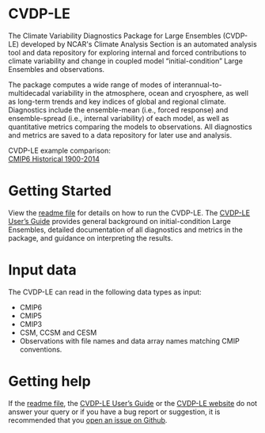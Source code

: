 # CVDP-LE
The Climate Variability Diagnostics Package for Large Ensembles (CVDP-LE) developed by NCAR's Climate Analysis Section is an automated analysis tool and data repository for exploring internal and forced contributions to climate variability and change in coupled model “initial-condition” Large Ensembles and observations.

The package computes a wide range of modes of interannual-to-multidecadal variability in the atmosphere, ocean and cryosphere, as well as long-term trends and key indices of global and regional climate. Diagnostics include the ensemble-mean (i.e., forced response) and ensemble-spread (i.e., internal variability) of each model, as well as quantitative metrics comparing the models to observations. All diagnostics and metrics are saved to a data repository for later use and analysis.

CVDP-LE example comparison:<br>
<a href="http://webext.cgd.ucar.edu/Multi-Case/CVDP-LE_repository/CMIP6_Historical_1900-2014/">CMIP6 Historical 1900-2014</a>

# Getting Started
View the <a href="https://github.com/NCAR/CVDP-LE/blob/master/CVDP-LE_readme_1.0.0.pdf">readme file</a> for details on how to run the CVDP-LE. The <a href="http://dx.doi.org/10.5065/h7c7-f961">CVDP-LE User’s Guide</a> provides general background on initial-condition Large Ensembles, detailed documentation of 
all diagnostics and metrics in the package, and guidance on interpreting the results.

# Input data
The CVDP-LE can read in the following data types as input:
- CMIP6
- CMIP5
- CMIP3
- CSM, CCSM and CESM
- Observations with file names and data array names matching CMIP conventions.

# Getting help
If the <a href="https://github.com/NCAR/CVDP-LE/blob/master/CVDP-LE_readme_1.0.0.pdf">readme file</a>, the <a href="http://dx.doi.org/10.5065/h7c7-f961">CVDP-LE User’s Guide</a> or the <a href="https://www.cesm.ucar.edu/working_groups/CVC/cvdp-le/">CVDP-LE website</a> do not answer your query or if you have a bug report or suggestion, it is recommended that you <a href="https://github.com/NCAR/CVDP-LE/issues">open an issue on Github</a>. 

